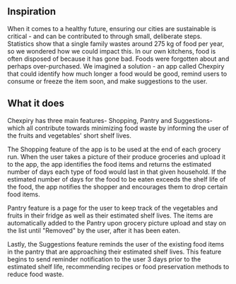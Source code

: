 ## Inspiration
When it comes to a healthy future, ensuring our cities are sustainable is critical - and can be contributed to through small, deliberate steps. Statistics show that a single family wastes around 275 kg of food per year, so we wondered how we could impact this. In our own kitchens, food is often disposed of because it has gone bad. Foods were forgotten about and perhaps over-purchased. We imagined a solution - an app called Chexpiry that could identify how much longer a food would be good, remind users to consume or freeze the item soon, and make suggestions to the user.

## What it does
Chexpiry has three main features- Shopping, Pantry and Suggestions- which all contribute towards minimizing food waste by informing the user of the fruits and vegetables' short shelf lives.

The Shopping feature of the app is to be used at the end of each grocery run. When the user takes a picture of their produce groceries and upload it to the app, the app identifies the food items and returns the estimated number of days each type of food would last in that given household. If the estimated number of days for the food to be eaten exceeds the shelf life of the food, the app notifies the shopper and encourages them to drop certain food items.

Pantry feature is a page for the user to keep track of the vegetables and fruits in their fridge as well as their estimated shelf lives. The items are automatically added to the Pantry upon grocery picture upload and stay on the list until "Removed" by the user, after it has been eaten.

Lastly, the Suggestions feature reminds the user of the existing food items in the pantry that are approaching their estimated shelf lives. This feature begins to send reminder notification to the user 3 days prior to the estimated shelf life, recommending recipes or food preservation methods to reduce food waste.